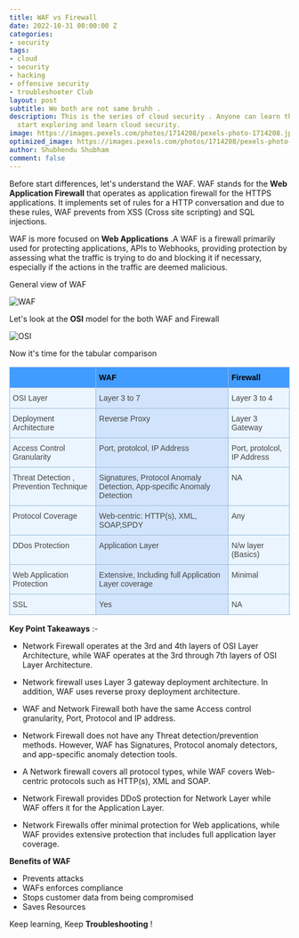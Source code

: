 ```yaml
---
title: WAF vs Firewall
date: 2022-10-31 00:00:00 Z
categories:
- security
tags:
- cloud
- security
- hacking
- offensive security
- troubleshooter Club
layout: post
subtitle: We both are not same bruhh .
description: This is the series of cloud security . Anyone can learn this series,
  start exploring and learn cloud security.
image: https://images.pexels.com/photos/1714208/pexels-photo-1714208.jpeg?auto=compress&cs=tinysrgb&w=1260&h=750&dpr=1
optimized_image: https://images.pexels.com/photos/1714208/pexels-photo-1714208.jpeg?auto=compress&cs=tinysrgb&w=1260&h=750&dpr=1
author: Shubhendu Shubham
comment: false
---
```


Before start differences, let's understand the WAF. WAF stands for the **Web Application Firewall** that operates as application firewall for the HTTPS applications. It implements set of rules for a HTTP conversation and due to these rules, WAF prevents from XSS (Cross site scripting) and SQL injections.

WAF is more focused on **Web Applications** .A WAF is a firewall primarily used for protecting applications, APIs to Webhooks, providing protection by assessing what the traffic is trying to do and blocking it if necessary, especially if the actions in the traffic are deemed malicious.

General view of WAF

![WAF](https://firewallauthority.com/wp-content/uploads/2022/02/WAF.png)

Let's look at the **OSI** model for the both WAF and Firewall

![OSI](https://cybersecuritykings.com/wp-content/uploads/2020/06/osi4-768x378.jpg?ezimgfmt=ng:webp/ngcb1)

Now it's time for the tabular comparison

<style type="text/css">
.tg  {border-collapse:collapse;border-color:#9ABAD9;border-spacing:0;}
.tg td{background-color:#EBF5FF;border-color:#9ABAD9;border-style:solid;border-width:1px;color:#444;
  font-family:Arial, sans-serif;font-size:14px;overflow:hidden;padding:10px 5px;word-break:normal;}
.tg th{background-color:#409cff;border-color:#9ABAD9;border-style:solid;border-width:1px;color:#fff;
  font-family:Arial, sans-serif;font-size:14px;font-weight:normal;overflow:hidden;padding:10px 5px;word-break:normal;}
.tg .tg-hmp3{background-color:#D2E4FC;text-align:left;vertical-align:top}
.tg .tg-0lax{text-align:left;vertical-align:top}
</style>
<table class="tg">
<thead>
  <tr>
    <th class="tg-0lax"></th>
    <th class="tg-0lax"><span style="font-weight:bold;color:#000">WAF</span></th>
    <th class="tg-0lax"><span style="font-weight:bold;color:#000">Firewall</span></th>
  </tr>
</thead>
<tbody>
  <tr>
    <td class="tg-0lax">OSI Layer </td>
    <td class="tg-hmp3">Layer 3 to 7</td>
    <td class="tg-0lax">Layer 3 to 4</td>
  </tr>
  <tr>
    <td class="tg-0lax">Deployment Architecture</td>
    <td class="tg-hmp3">Reverse Proxy</td>
    <td class="tg-0lax">Layer 3 Gateway</td>
  </tr>
  <tr>
    <td class="tg-0lax">Access Control Granularity </td>
    <td class="tg-hmp3">Port, protolcol, IP Address</td>
    <td class="tg-0lax"><span style="font-weight:400;font-style:normal">Port, protolcol, IP Address</span></td>
  </tr>
  <tr>
    <td class="tg-0lax">Threat Detection , Prevention Technique </td>
    <td class="tg-hmp3">Signatures, Protocol Anomaly Detection, App-specific Anomaly Detection </td>
    <td class="tg-0lax">NA</td>
  </tr>
  <tr>
    <td class="tg-0lax">Protocol Coverage </td>
    <td class="tg-hmp3">Web-centric: HTTP(s), XML, SOAP,SPDY</td>
    <td class="tg-0lax">Any</td>
  </tr>
  <tr>
    <td class="tg-0lax">DDos Protection </td>
    <td class="tg-hmp3">Application Layer</td>
    <td class="tg-0lax">N/w layer (Basics)</td>
  </tr>
  <tr>
    <td class="tg-0lax">Web Application Protection </td>
    <td class="tg-hmp3">Extensive, Including full Application Layer coverage</td>
    <td class="tg-0lax">Minimal</td>
  </tr>
  <tr>
    <td class="tg-0lax">SSL</td>
    <td class="tg-hmp3">Yes</td>
    <td class="tg-0lax">NA</td>
  </tr>
</tbody>
</table>

**Key Point Takeaways** :-

- Network Firewall operates at the 3rd and 4th layers of OSI Layer Architecture, while WAF operates at the 3rd through 7th layers of OSI Layer Architecture.

- Network firewall uses Layer 3 gateway deployment architecture. In addition, WAF uses reverse proxy deployment architecture.

- WAF and Network Firewall both have the same Access control granularity, Port, Protocol and IP address.

- Network Firewall does not have any Threat detection/prevention methods. However, WAF has Signatures, Protocol anomaly detectors, and app-specific anomaly detection tools.

- A Network firewall covers all protocol types, while WAF covers Web-centric protocols such as HTTP(s), XML and SOAP.

- Network Firewall provides DDoS protection for Network Layer while WAF offers it for the Application Layer.

- Network Firewalls offer minimal protection for Web applications, while WAF provides extensive protection that includes full application layer coverage.

**Benefits of WAF**

- Prevents attacks
- WAFs enforces compliance
- Stops customer data from being compromised
- Saves Resources

Keep learning, Keep **Troubleshooting** !
